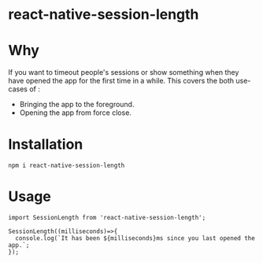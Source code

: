 react-native-session-length
==================================
# Why

If you want to timeout people's sessions or show something when they have opened the app for the first time in a while. This covers the both use-cases of :
- Bringing the app to the foreground.
- Opening the app from force close.

# Installation 
```
npm i react-native-session-length
```

# Usage

```
import SessionLength from 'react-native-session-length';

SessionLength((milliseconds)=>{
  console.log(`It has been ${milliseconds}ms since you last opened the app.`;
});
```
